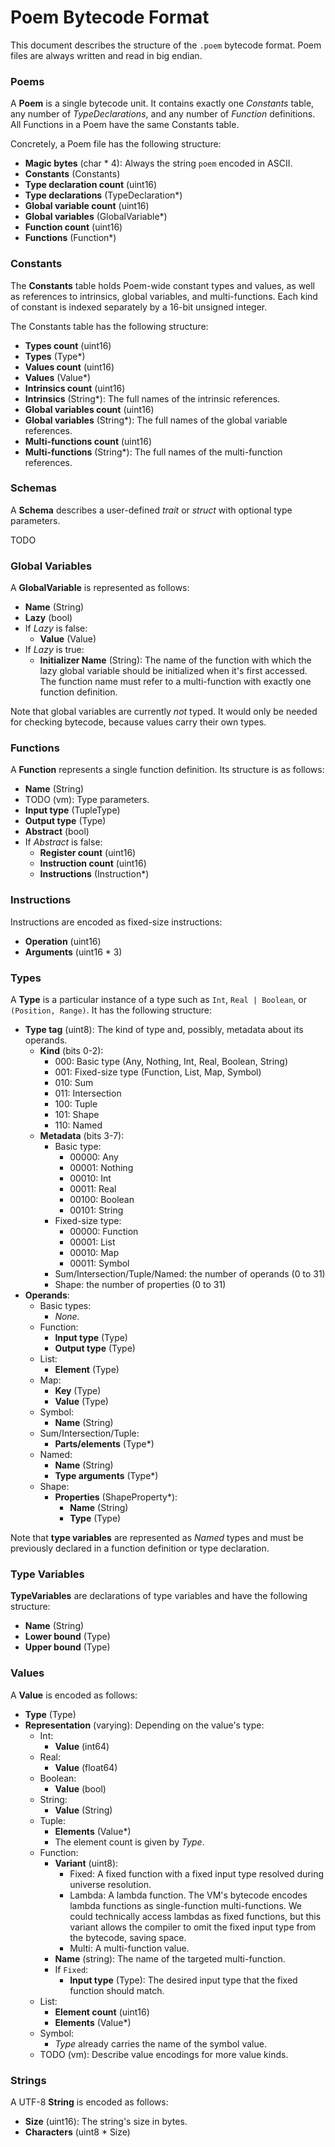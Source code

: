 # Poem Bytecode Format

This document describes the structure of the `.poem` bytecode format. Poem files are always written and read in big endian.

### Poems

A **Poem** is a single bytecode unit. It contains exactly one *Constants* table, any number of *TypeDeclarations*, and any number of *Function* definitions. All Functions in a Poem have the same Constants table.

Concretely, a Poem file has the following structure:

  - **Magic bytes** (char * 4): Always the string `poem` encoded in ASCII.
  - **Constants** (Constants)
  - **Type declaration count** (uint16)
  - **Type declarations** (TypeDeclaration*)
  - **Global variable count** (uint16)
  - **Global variables** (GlobalVariable*)
  - **Function count** (uint16)
  - **Functions** (Function*)

### Constants

The **Constants** table holds Poem-wide constant types and values, as well as references to intrinsics, global variables, and multi-functions. Each kind of constant is indexed separately by a 16-bit unsigned integer.

The Constants table has the following structure:

  - **Types count** (uint16)
  - **Types** (Type*)
  - **Values count** (uint16)
  - **Values** (Value*)
  - **Intrinsics count** (uint16)
  - **Intrinsics** (String*): The full names of the intrinsic references.
  - **Global variables count** (uint16)
  - **Global variables** (String*): The full names of the global variable references.
  - **Multi-functions count** (uint16)
  - **Multi-functions** (String*): The full names of the multi-function references.

### Schemas

A **Schema** describes a user-defined *trait* or *struct* with optional type parameters.

TODO

### Global Variables

A **GlobalVariable** is represented as follows:

  - **Name** (String)
  - **Lazy** (bool)
  - If *Lazy* is false:
    - **Value** (Value)
  - If *Lazy* is true:
    - **Initializer Name** (String): The name of the function with which the lazy global variable should be initialized when it's first accessed. The function name must refer to a multi-function with exactly one function definition.

Note that global variables are currently *not* typed. It would only be needed for checking bytecode, because values carry their own types.

### Functions

A **Function** represents a single function definition. Its structure is as follows:

  - **Name** (String)
  - TODO (vm): Type parameters.
  - **Input type** (TupleType)
  - **Output type** (Type)
  - **Abstract** (bool)
  - If *Abstract* is false:
    - **Register count** (uint16)
    - **Instruction count** (uint16)
    - **Instructions** (Instruction*)

### Instructions

Instructions are encoded as fixed-size instructions:

  - **Operation** (uint16)
  - **Arguments** (uint16 * 3)

### Types

A **Type** is a particular instance of a type such as `Int`, `Real | Boolean`, or `(Position, Range)`. It has the following structure:

  - **Type tag** (uint8): The kind of type and, possibly, metadata about its operands.
    - **Kind** (bits 0-2):
      - 000: Basic type (Any, Nothing, Int, Real, Boolean, String)
      - 001: Fixed-size type (Function, List, Map, Symbol)
      - 010: Sum
      - 011: Intersection
      - 100: Tuple
      - 101: Shape
      - 110: Named
    - **Metadata** (bits 3-7):
      - Basic type:
        - 00000: Any
        - 00001: Nothing
        - 00010: Int
        - 00011: Real
        - 00100: Boolean
        - 00101: String
      - Fixed-size type:
        - 00000: Function
        - 00001: List
        - 00010: Map
        - 00011: Symbol
      - Sum/Intersection/Tuple/Named: the number of operands (0 to 31)
      - Shape: the number of properties (0 to 31)
  - **Operands**:
    - Basic types:
      - *None.*
    - Function:
      - **Input type** (Type)
      - **Output type** (Type)
    - List:
      - **Element** (Type)
    - Map:
      - **Key** (Type)
      - **Value** (Type)
    - Symbol:
      - **Name** (String)
    - Sum/Intersection/Tuple:
      - **Parts/elements** (Type*)
    - Named:
      - **Name** (String)
      - **Type arguments** (Type*)
    - Shape:
      - **Properties** (ShapeProperty*):
        - **Name** (String)
        - **Type** (Type)

Note that **type variables** are represented as *Named* types and must be previously declared in a function definition or type declaration.

### Type Variables

**TypeVariables** are declarations of type variables and have the following structure:
 
  - **Name** (String)
  - **Lower bound** (Type)
  - **Upper bound** (Type)

### Values

A **Value** is encoded as follows:

  - **Type** (Type)
  - **Representation** (varying): Depending on the value's type:
    - Int:
      - **Value** (int64)
    - Real:
      - **Value** (float64)
    - Boolean:
      - **Value** (bool)
    - String:
      - **Value** (String)
    - Tuple:
      - **Elements** (Value*)
      - The element count is given by *Type*.
    - Function:
      - **Variant** (uint8):
        - Fixed: A fixed function with a fixed input type resolved during universe resolution.
        - Lambda: A lambda function. The VM's bytecode encodes lambda functions as single-function multi-functions. We could technically access lambdas as fixed functions, but this variant allows the compiler to omit the fixed input type from the bytecode, saving space.
        - Multi: A multi-function value.
      - **Name** (string): The name of the targeted multi-function.
      - If `Fixed`:
        - **Input type** (Type): The desired input type that the fixed function should match.
    - List:
      - **Element count** (uint16) 
      - **Elements** (Value*)
    - Symbol:
      - *Type* already carries the name of the symbol value.
    - TODO (vm): Describe value encodings for more value kinds.

### Strings

A UTF-8 **String** is encoded as follows:

  - **Size** (uint16): The string's size in bytes.
  - **Characters** (uint8 * Size)
